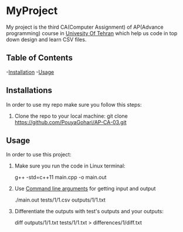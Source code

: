 # MyProject
My project is the third CA(Computer Assignment) of AP(Advance programming) course in [Univesity Of Tehran](https://ece.ut.ac.ir/en) which help us code in top down design and learn CSV files.
## Table of Contents

-[Installation](#installations)
-[Usage](#usage)

## Installations
In order to use my repo make sure you follow this steps:

1. Clone the repo to your local machine:
   git clone https://github.com/PouyaGohari/AP-CA-03.git

## Usage
In order to use this project:

1. Make sure you run the code in Linux terminal:

    g++ -std=c++11 main.cpp -o main.out

2. Use [Command line arguments](https://www.learncpp.com/cpp-tutorial/command-line-arguments/) for getting input and output

    ./main.out tests/1/1.csv outputs/1/1.txt

3. Differentiate the outputs with test's outputs and your outputs:

    diff outputs/1/1.txt tests/1/1.txt > differences/1/diff.txt


